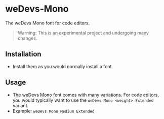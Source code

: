 # weDevs-Mono
The weDevs Mono font for code editors.

> Warning: This is an experimental project and undergoing many changes.

## Installation

  - Install them as you would normally install a font.


## Usage

  - The weDevs Mono font comes with many variations. For code editors, you would typically want to use the `weDevs Mono <weight> Extended` variant.
  - Example: `weDevs Mono Medium Extended`
